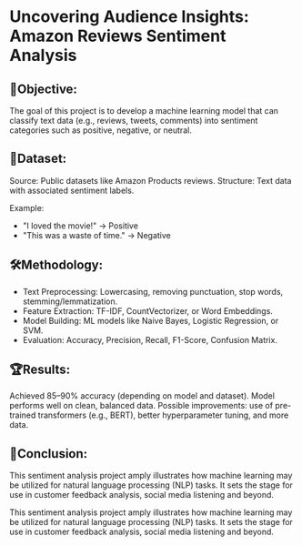 
# Uncovering Audience Insights: Amazon Reviews Sentiment Analysis 

## 🚀Objective:
The goal of this project is to develop a machine learning model that can classify text data (e.g., reviews, tweets, comments) into sentiment categories such as positive, negative, or neutral.

## 📂Dataset:
Source: Public datasets like Amazon Products reviews.
Structure: Text data with associated sentiment labels.

Example:  
- "I loved the movie!" → Positive  
- "This was a waste of time." → Negative 

## 🛠️Methodology:
- Text Preprocessing: Lowercasing, removing punctuation, stop words, stemming/lemmatization.
- Feature Extraction: TF-IDF, CountVectorizer, or Word Embeddings.
- Model Building: ML models like Naive Bayes, Logistic Regression, or SVM.
- Evaluation: Accuracy, Precision, Recall, F1-Score, Confusion Matrix.

## 🏆Results:
Achieved 85–90% accuracy (depending on model and dataset).
Model performs well on clean, balanced data.
Possible improvements: use of pre-trained transformers (e.g., BERT), better hyperparameter tuning, and more data.

## 📃Conclusion:
This sentiment analysis project amply illustrates how machine learning may be utilized for natural language processing (NLP) tasks. It sets the stage for use in customer feedback analysis, social media listening and beyond.

This sentiment analysis project amply illustrates how machine learning may be utilized for natural language processing (NLP) tasks. It sets the stage for use in customer feedback analysis, social media listening and beyond.
